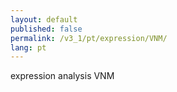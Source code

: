 ```yaml
---
layout: default
published: false
permalink: /v3_1/pt/expression/VNM/
lang: pt
---
```


expression analysis VNM
